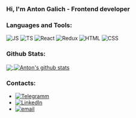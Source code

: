 ### Hi, I'm Anton Galich - Frontend developer


### Languages and Tools:

![JS](https://img.shields.io/badge/JavaScript-F7DF1E?style=for-the-badge&logo=javascript&logoColor=black)
![TS](https://img.shields.io/badge/TypeScript-007ACC?style=for-the-badge&logo=typescript&logoColor=white)
![React](https://img.shields.io/badge/React-20232A?style=for-the-badge&logo=react&logoColor=61DAFB)
![Redux](https://img.shields.io/badge/Redux-593D88?style=for-the-badge&logo=redux&logoColor=white)
![HTML](https://img.shields.io/badge/HTML-239120?style=for-the-badge&logo=html5&logoColor=white)
![CSS](https://img.shields.io/badge/CSS3-1572B6?style=for-the-badge&logo=css3&logoColor=white)

### Github Stats:

<a href="https://github.com/GalichAnton">
  <img align="center" src="https://github-readme-stats.vercel.app/api/top-langs/?username=GalichAnton&theme=light&hide_langs_below=1" />
</a>
<a href="https://github.com/GalichAnton">
 <img align="center" src="https://github-readme-stats.vercel.app/api?username=GalichAnton&show_icons=true&theme=light&line_height=27" alt="Anton's github stats"/>
</a>

### Contacts:
* [![Telegramm](https://img.shields.io/badge/Telegram-2CA5E0?style=for-the-badge&logo=telegram&logoColor=white)](https://t.me/Anton_Galich)
* [![LinkedIn](https://img.shields.io/badge/LinkedIn-0077B5?style=for-the-badge&logo=linkedin&logoColor=white)](https://www.linkedin.com/in/antongalich)
* [![email](https://img.shields.io/badge/Gmail-D14836?style=for-the-badge&logo=gmail&logoColor=white)](inthesky133@gnail.com)


